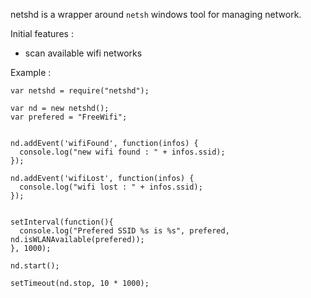 netshd is a wrapper around `netsh` windows tool for managing network.

Initial features :
- scan available wifi networks


Example : 
```
var netshd = require("netshd");

var nd = new netshd();
var prefered = "FreeWifi";


nd.addEvent('wifiFound', function(infos) {
  console.log("new wifi found : " + infos.ssid);
});

nd.addEvent('wifiLost', function(infos) {
  console.log("wifi lost : " + infos.ssid);
});


setInterval(function(){
  console.log("Prefered SSID %s is %s", prefered, nd.isWLANAvailable(prefered));
}, 1000);

nd.start();

setTimeout(nd.stop, 10 * 1000);
```